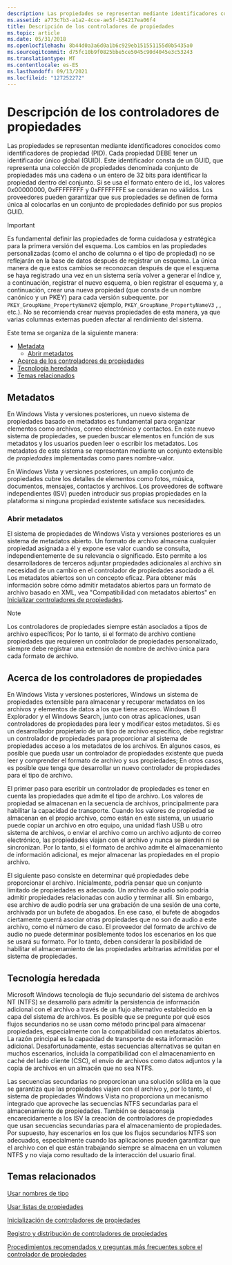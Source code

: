 ```yaml
---
description: Las propiedades se representan mediante identificadores conocidos como identificadores de propiedad (PID).
ms.assetid: a773c7b3-a1a2-4cce-ae5f-b54217ea06f4
title: Descripción de los controladores de propiedades
ms.topic: article
ms.date: 05/31/2018
ms.openlocfilehash: 8b44d0a3a6d0a1b6c929eb151551155d0b5435a0
ms.sourcegitcommit: d75fc10b9f0825bbe5ce5045c90d4045e3c53243
ms.translationtype: MT
ms.contentlocale: es-ES
ms.lasthandoff: 09/13/2021
ms.locfileid: "127252272"
---
```

# <a name="understanding-property-handlers"></a>Descripción de los controladores de propiedades

Las propiedades se representan mediante identificadores conocidos como identificadores de propiedad (PID). Cada propiedad DEBE tener un identificador único global (GUID). Este identificador consta de un GUID, que representa una colección de propiedades denominada conjunto de propiedades más una cadena o un entero de 32 bits para identificar la propiedad dentro del conjunto. Si se usa el formato entero de id., los valores 0x00000000, 0xFFFFFFFF y 0xFFFFFFFE se consideran no válidos. Los proveedores pueden garantizar que sus propiedades se definen de forma única al colocarlas en un conjunto de propiedades definido por sus propios GUID.

> [!IMPORTANT]
> Es fundamental definir las propiedades de forma cuidadosa y estratégica para la primera versión del esquema. Los cambios en las propiedades personalizadas (como el ancho de columna o el tipo de propiedad) no se reflejarán en la base de datos después de registrar un esquema. La única manera de que estos cambios se reconozcan después de que el esquema se haya registrado una vez en un sistema sería volver a generar el índice y, a continuación, registrar el nuevo esquema, o bien registrar el esquema y, a continuación, crear una nueva propiedad (que consta de un nombre canónico y un PKEY) para cada versión subequente. por `PKEY_GroupName_PropertyNameV2` ejemplo, `PKEY_GroupName_PropertyNameV3` , , etc.). No se recomienda crear nuevas propiedades de esta manera, ya que varias columnas externas pueden afectar al rendimiento del sistema.

 

Este tema se organiza de la siguiente manera:

-   [Metadata](#metadata)
    -   [Abrir metadatos](#open-metadata)
-   [Acerca de los controladores de propiedades](#about-property-handlers)
-   [Tecnología heredada](#legacy-technology)
-   [Temas relacionados](#related-topics)

## <a name="metadata"></a>Metadatos

En Windows Vista y versiones posteriores, un nuevo sistema de propiedades basado en metadatos es fundamental para organizar elementos como archivos, correo electrónico y contactos. En este nuevo sistema de propiedades, se pueden buscar elementos en función de sus metadatos y los usuarios pueden leer o escribir los metadatos. Los metadatos de este sistema se representan mediante un conjunto extensible de *propiedades* implementadas como pares nombre-valor.

En Windows Vista y versiones posteriores, un amplio conjunto de propiedades cubre los detalles de elementos como fotos, música, documentos, mensajes, contactos y archivos. Los proveedores de software independientes (ISV) pueden introducir sus propias propiedades en la plataforma si ninguna propiedad existente satisface sus necesidades.

### <a name="open-metadata"></a>Abrir metadatos

El sistema de propiedades de Windows Vista y versiones posteriores es un sistema de metadatos abierto. Un formato de archivo almacena cualquier propiedad asignada a él y expone ese valor cuando se consulta, independientemente de su relevancia o significado. Esto permite a los desarrolladores de terceros adjuntar propiedades adicionales al archivo sin necesidad de un cambio en el controlador de propiedades asociado a él. Los metadatos abiertos son un concepto eficaz. Para obtener más información sobre cómo admitir metadatos abiertos para un formato de archivo basado en XML, vea "Compatibilidad con metadatos abiertos" en [Inicializar controladores de propiedades](./building-property-handlers-property-handlers.md).

> [!Note]  
> Los controladores de propiedades siempre están asociados a tipos de archivo específicos; Por lo tanto, si el formato de archivo contiene propiedades que requieren un controlador de propiedades personalizado, siempre debe registrar una extensión de nombre de archivo única para cada formato de archivo.

 

## <a name="about-property-handlers"></a>Acerca de los controladores de propiedades

En Windows Vista y versiones posteriores, Windows un sistema de propiedades extensible para almacenar y recuperar metadatos en los archivos y elementos de datos a los que tiene acceso. Windows El Explorador y el Windows Search, junto con otras aplicaciones, usan controladores de propiedades para leer y modificar estos metadatos. Si es un desarrollador propietario de un tipo de archivo específico, debe registrar un controlador de propiedades para proporcionar al sistema de propiedades acceso a los metadatos de los archivos. En algunos casos, es posible que pueda usar un controlador de propiedades existente que pueda leer y comprender el formato de archivo y sus propiedades; En otros casos, es posible que tenga que desarrollar un nuevo controlador de propiedades para el tipo de archivo.

El primer paso para escribir un controlador de propiedades es tener en cuenta las propiedades que admite el tipo de archivo. Los valores de propiedad se almacenan en la secuencia de archivos, principalmente para habilitar la capacidad de transporte. Cuando los valores de propiedad se almacenan en el propio archivo, como están en este sistema, un usuario puede copiar un archivo en otro equipo, una unidad flash USB u otro sistema de archivos, o enviar el archivo como un archivo adjunto de correo electrónico, las propiedades viajan con el archivo y nunca se pierden ni se sincronizan. Por lo tanto, si el formato de archivo admite el almacenamiento de información adicional, es mejor almacenar las propiedades en el propio archivo.

El siguiente paso consiste en determinar qué propiedades debe proporcionar el archivo. Inicialmente, podría pensar que un conjunto limitado de propiedades es adecuado. Un archivo de audio solo podría admitir propiedades relacionadas con audio y terminar allí. Sin embargo, ese archivo de audio podría ser una grabación de una sesión de una corte, archivada por un bufete de abogados. En ese caso, el bufete de abogados ciertamente querrá asociar otras propiedades que no son de audio a este archivo, como el número de caso. El proveedor del formato de archivo de audio no puede determinar posiblemente todos los escenarios en los que se usará su formato. Por lo tanto, deben considerar la posibilidad de habilitar el almacenamiento de las propiedades arbitrarias admitidas por el sistema de propiedades.

## <a name="legacy-technology"></a>Tecnología heredada

Microsoft Windows tecnología de flujo secundario del sistema de archivos NT (NTFS) se desarrolló para admitir la persistencia de información adicional con el archivo a través de un flujo alternativo establecido en la capa del sistema de archivos. Es posible que se pregunte por qué esos flujos secundarios no se usan como método principal para almacenar propiedades, especialmente con la compatibilidad con metadatos abiertos. La razón principal es la capacidad de transporte de esta información adicional. Desafortunadamente, estas secuencias alternativas se quitan en muchos escenarios, incluida la compatibilidad con el almacenamiento en caché del lado cliente (CSC), el envío de archivos como datos adjuntos y la copia de archivos en un almacén que no sea NTFS.

Las secuencias secundarias no proporcionan una solución sólida en la que se garantiza que las propiedades viajen con el archivo y, por lo tanto, el sistema de propiedades Windows Vista no proporciona un mecanismo integrado que aproveche las secuencias NTFS secundarias para el almacenamiento de propiedades. También se desaconseja encarecidamente a los ISV la creación de controladores de propiedades que usan secuencias secundarias para el almacenamiento de propiedades. Por supuesto, hay escenarios en los que los flujos secundarios NTFS son adecuados, especialmente cuando las aplicaciones pueden garantizar que el archivo con el que están trabajando siempre se almacena en un volumen NTFS y no viaja como resultado de la interacción del usuario final.

## <a name="related-topics"></a>Temas relacionados

<dl> <dt>

[Usar nombres de tipo](./building-property-handlers-user-friendly-kind-names.md)
</dt> <dt>

[Usar listas de propiedades](./building-property-handlers-property-lists.md)
</dt> <dt>

[Inicialización de controladores de propiedades](./building-property-handlers-property-handlers.md)
</dt> <dt>

[Registro y distribución de controladores de propiedades](./prophand-reg-dist.md)
</dt> <dt>

[Procedimientos recomendados y preguntas más frecuentes sobre el controlador de propiedades](./prophand-bestprac-faq.yml)
</dt> </dl>

 

 
